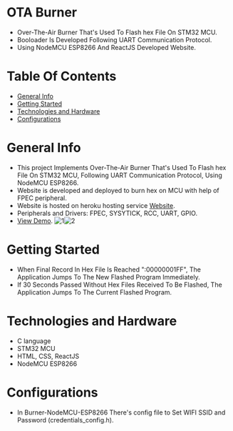 # OTA Burner
- Over-The-Air Burner That's Used To Flash hex File On STM32 MCU.
- Booloader Is Developed Following UART Communication Protocol.
- Using NodeMCU ESP8266 And ReactJS Developed Website.
# Table Of Contents
- [General Info](#general-info)
- [Getting Started](#Getting-Started)
- [Technologies and Hardware](#Technologies-and-Hardware)
- [Configurations](#configurations)
# General Info
- This project Implements Over-The-Air Burner That's Used To Flash hex File On STM32 MCU, Following UART Communication Protocol, Using NodeMCU ESP8266.
- Website is developed and deployed to burn hex on MCU with help of FPEC peripheral.
- Website is hosted on heroku hosting service [Website](https://ota-flasher.herokuapp.com/).
- Peripherals and Drivers: FPEC, SYSYTICK, RCC, UART, GPIO.
- [View Demo](https://youtu.be/bJenN9XARbg).
![1](https://user-images.githubusercontent.com/74314248/176132841-ebe779c0-c267-441e-9e23-61b7b0ff0fe5.jpg)![2](https://user-images.githubusercontent.com/74314248/176132844-9efcd051-d292-4378-99d8-449369826c4b.jpg)


# Getting Started
- When Final Record In Hex File Is Reached ":00000001FF", The Application Jumps To The New Flashed Program Immediately.
- If 30 Seconds Passed Without Hex Files Received To Be Flashed, The Application Jumps To The Current Flashed Program.

# Technologies and Hardware
- C language
- STM32 MCU
- HTML, CSS, ReactJS
- NodeMCU ESP8266

# Configurations
- In Burner-NodeMCU-ESP8266 There's config file to Set WIFI SSID and Password (credentials_config.h).
